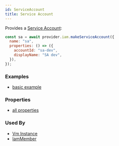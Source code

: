 ```yaml
---
id: ServiceAccount
title: Service Account
---
```


Provides a [Service Account](https://cloud.google.com/compute/docs/access/service-accounts):

```js
const sa = await provider.iam.makeServiceAccount({
  name: "sa",
  properties: () => ({
    accountId: "sa-dev",
    displayName: "SA dev",
  }),
});
```

### Examples

- [basic example](https://github.com/grucloud/grucloud/blob/main/examples/google/vm/iac.js)

### Properties

- [all properties](https://cloud.google.com/iam/docs/reference/rest/v1/projects.serviceAccounts/create)

### Used By

- [Vm Instance](../Compute/VmInstance)
- [IamMember](./IamMember)
